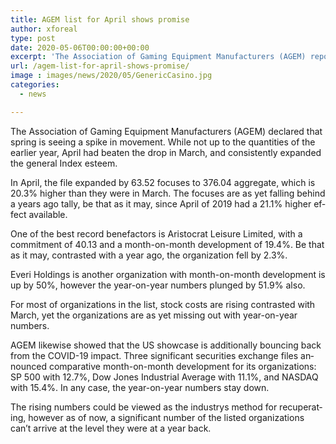 ```yaml
---
title: AGEM list for April shows promise
author: xforeal 
type: post
date: 2020-05-06T00:00:00+00:00
excerpt: 'The Association of Gaming Equipment Manufacturers (AGEM) reported that spring is seeing a spike in activity '
url: /agem-list-for-april-shows-promise/
image : images/news/2020/05/GenericCasino.jpg
categories:
  - news

---
```

<span lang="EN-US">The Association of Gaming Equipment Manufacturers (AGEM) declared that spring is seeing a spike in movement. While not up to the quantities of the earlier year, April had beaten the drop in March, and consistently expanded the general Index esteem. </span>

<span lang="EN-US">In April, the file expanded by 63.52 focuses to 376.04 aggregate, which is 20.3&percnt; higher than they were in March. The focuses are as yet falling behind a years ago tally, be that as it may, since April of 2019 had a 21.1&percnt; higher effect available. </span>

<span lang="EN-US">One of the best record benefactors is Aristocrat Leisure Limited, with a commitment of 40.13 and a month-on-month development of 19.4&percnt;. Be that as it may, contrasted with a year ago, the organization fell by 2.3&percnt;. </span>

<span lang="EN-US">Everi Holdings is another organization with month-on-month development is up by 50&percnt;, however the year-on-year numbers plunged by 51.9&percnt; also. </span>

<span lang="EN-US">For most of organizations in the list, stock costs are rising contrasted with March, yet the organizations are as yet missing out with year-on-year numbers. </span>

<span lang="EN-US">AGEM likewise showed that the US showcase is additionally bouncing back from the COVID-19 impact. Three significant securities exchange files announced comparative month-on-month development for its organizations: SP 500 with 12.7&percnt;, Dow Jones Industrial Average with 11.1&percnt;, and NASDAQ with 15.4&percnt;. In any case, the year-on-year numbers stay down. </span>

<span lang="EN-US">The rising numbers could be viewed as the industrys method for recuperating, however as of now, a significant number of the listed organizations can&#8217;t arrive at the level they were at a year back. </span>